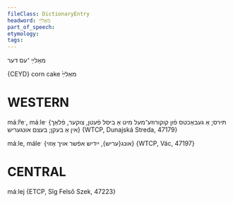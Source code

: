 ```yaml
---
fileClass: DictionaryEntry
headword: מאַלײַ
part_of_speech: 
etymology: 
tags: 
---
```

מאַלײַ
־עס
דער

{CEYD}
corn cake ֜מאַלײַ

WESTERN
========

máːlʲeˑ, máːleˑ {תּירס; אַ געבאַכטס פֿון קוקורוזע־מעל מיט אַ ביסל פֿעטן, צוקער, פֿלאַך אין אַ בעקן; בעצם אונגעריש} {WTCP, Dunajská Streda, 47179}

máːle, máleˑ {אונג{עריש}, ייִדיש אפֿשר אויך אַזוי} {WTCP, Vác, 47197}

CENTRAL
========

máːlej {ETCP, Sîg Felső Szek, 47223}
